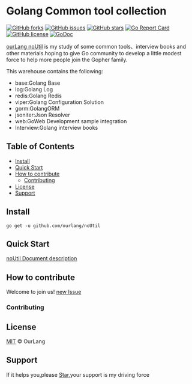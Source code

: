 # Golang Common tool collection
[![GitHub forks](https://img.shields.io/github/forks/ourlang/noUtil)](https://github.com/ourlang/noUtil/network)
[![GitHub issues](https://img.shields.io/github/issues/ourlang/noUtil)](https://github.com/ourlang/noUtil/issues)
[![GitHub stars](https://img.shields.io/github/stars/ourlang/noUtil)](https://github.com/ourlang/noUtil/stargazers)
[![Go Report Card](https://goreportcard.com/badge/github.com/ourlang/noUtil)](https://goreportcard.com/report/github.com/ourlang/noUtil)
[![GitHub license](https://img.shields.io/github/license/ourlang/noUtil)](https://github.com/ourlang/noUtil/blob/master/LICENSE)
[![GoDoc](https://godoc.org/github.com/ourlang/noUtil?status.svg)](https://godoc.org/github.com/ourlang/noUtil)

[ourLang noUtil](https://github.com/ourlang/noUtil) is my study of some common tools、interview books and other materials.hoping to give Go community to develop a little modest force to help more people join the Gopher family.

This warehouse contains the following:
- base:Golang Base
- log:Golang Log
- redis:Golang Redis
- viper:Golang Configuration Solution
- gorm:GolangORM
- jsoniter:Json Resolver
- web:GoWeb Development sample integration
- Interview:Golang interview books

## Table of Contents
- [Install](#Install)
- [Quick Start](#Quick-Start)
- [How to contribute](#How-to-contribute)
  - [Contributing](#Contributing)
- [License](#License)
- [Support](#Support)

## Install
```shell script
go get -u github.com/ourlang/noUtil
```
## Quick Start
[noUtil Document description](http://www.2052.org/go/introduction.html)
## How to contribute
Welcome to join us! [new Issue](https://github.com/ourlang/noUtil/issues/new)

### Contributing

## License
[MIT](LICENSE) © OurLang 

## Support
If it helps you,please [Star](https://github.com/ourlang/noUtil/stargazers),your support is my driving force
